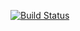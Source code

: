 [![Build Status](https://travis-ci.org/nttlman23/ssdp_prober.svg?branch=master)](https://travis-ci.org/nttlman23/ssdp_prober)
